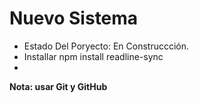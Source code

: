 <h1> Nuevo Sistema </h1>

- Estado Del Poryecto: En Construccción.
- Installar npm install readline-sync
- 
**Nota: usar Git y GitHub**
